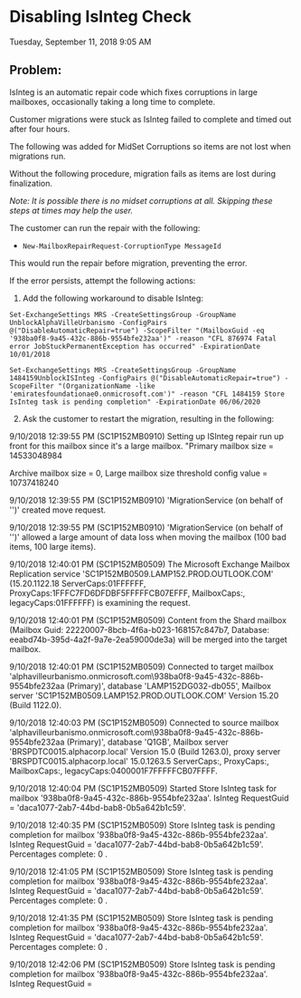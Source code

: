 # Disabling IsInteg Check
Tuesday, September 11, 2018
9:05 AM
 
## Problem:

IsInteg is an automatic repair code which fixes corruptions in large mailboxes, occasionally taking a long time to complete.

Customer migrations were stuck as IsInteg failed to complete and timed out after four hours. 

The following was added for MidSet Corruptions so items are not lost when migrations run. 

Without the following procedure, migration fails as items are lost during finalization. 

*Note: It is possible there is no midset corruptions at all. Skipping these steps at times may help the user.*
 
The customer can run the repair with the following:
* `New-MailboxRepairRequest-CorruptionType MessageId`

This would run the repair before migration, preventing the error.
 
If the error persists, attempt the following actions:
 
1. Add the following workaround to disable IsInteg:
 
`Set-ExchangeSettings MRS -CreateSettingsGroup -GroupName UnblockAlphaVilleUrbanismo -ConfigPairs @("DisableAutomaticRepair=true") -ScopeFilter "(MailboxGuid -eq '938ba0f8-9a45-432c-886b-9554bfe232aa')" -reason "CFL 876974 Fatal error JobStuckPermanentException has occurred" -ExpirationDate 10/01/2018`
 
`Set-ExchangeSettings MRS -CreateSettingsGroup -GroupName 1484159UnblockISInteg -ConfigPairs @("DisableAutomaticRepair=true") -ScopeFilter "(OrganizationName -like 'emiratesfoundationae0.onmicrosoft.com')" -reason "CFL 1484159 Store IsInteg task is pending completion" -ExpirationDate 06/06/2020`
 
2. Ask the customer to restart the migration, resulting in the following:
 
9/10/2018 12:39:55 PM (SC1P152MB0910) Setting up ISInteg repair run up front for this mailbox since it's a large mailbox. "Primary mailbox size = 14533048984

Archive mailbox size = 0, Large mailbox size threshold config value = 10737418240

9/10/2018 12:39:55 PM (SC1P152MB0910) 'MigrationService (on behalf of '')' created move request.

9/10/2018 12:39:55 PM (SC1P152MB0910) 'MigrationService (on behalf of '')' allowed a large amount of data loss when moving the mailbox (100 bad items, 100 large items).

9/10/2018 12:40:01 PM (SC1P152MB0509) The Microsoft Exchange Mailbox Replication service 'SC1P152MB0509.LAMP152.PROD.OUTLOOK.COM' (15.20.1122.18 ServerCaps:01FFFFFF, ProxyCaps:1FFFC7FD6DFDBF5FFFFFCB07EFFF, MailboxCaps:, legacyCaps:01FFFFFF) is examining the request.

9/10/2018 12:40:01 PM (SC1P152MB0509) Content from the Shard mailbox (Mailbox Guid: 22220007-8bcb-4f6a-b023-168157c847b7, Database: eeabd74b-395d-4a2f-9a7e-2ea59000de3a) will be merged into the target mailbox.

9/10/2018 12:40:01 PM (SC1P152MB0509) Connected to target mailbox 'alphavilleurbanismo.onmicrosoft.com\938ba0f8-9a45-432c-886b-9554bfe232aa (Primary)', database 'LAMP152DG032-db055', Mailbox server 'SC1P152MB0509.LAMP152.PROD.OUTLOOK.COM' Version 15.20 (Build 1122.0).

9/10/2018 12:40:03 PM (SC1P152MB0509) Connected to source mailbox 'alphavilleurbanismo.onmicrosoft.com\938ba0f8-9a45-432c-886b-9554bfe232aa (Primary)', database 'Q1GB', Mailbox server 'BRSPDTC0015.alphacorp.local' Version 15.0 (Build 1263.0), proxy server 'BRSPDTC0015.alphacorp.local' 15.0.1263.5 ServerCaps:, ProxyCaps:, MailboxCaps:, legacyCaps:0400001F7FFFFFCB07FFFF.

9/10/2018 12:40:04 PM (SC1P152MB0509) Started Store IsInteg task for mailbox '938ba0f8-9a45-432c-886b-9554bfe232aa'. IsInteg RequestGuid = 'daca1077-2ab7-44bd-bab8-0b5a642b1c59'.

9/10/2018 12:40:35 PM (SC1P152MB0509) Store IsInteg task is pending completion for mailbox '938ba0f8-9a45-432c-886b-9554bfe232aa'. IsInteg RequestGuid = 'daca1077-2ab7-44bd-bab8-0b5a642b1c59'. Percentages complete: 0 .

9/10/2018 12:41:05 PM (SC1P152MB0509) Store IsInteg task is pending completion for mailbox '938ba0f8-9a45-432c-886b-9554bfe232aa'. IsInteg RequestGuid = 'daca1077-2ab7-44bd-bab8-0b5a642b1c59'. Percentages complete: 0 .

9/10/2018 12:41:35 PM (SC1P152MB0509) Store IsInteg task is pending completion for mailbox '938ba0f8-9a45-432c-886b-9554bfe232aa'. IsInteg RequestGuid = 'daca1077-2ab7-44bd-bab8-0b5a642b1c59'. Percentages complete: 0 .

9/10/2018 12:42:06 PM (SC1P152MB0509) Store IsInteg task is pending completion for mailbox '938ba0f8-9a45-432c-886b-9554bfe232aa'. IsInteg RequestGuid =
 
